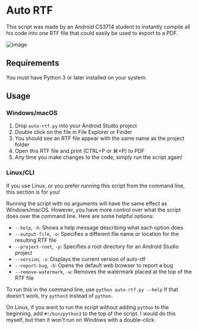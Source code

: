 # Auto RTF
This script was made by an Android CS3714 student to instantly compile all his
code into one RTF file that could easily be used to export to a PDF.

![image](https://github.com/Stephen-Hamilton-C/auto-rtf/assets/60950821/a0d6eea1-ef19-47dd-8c6c-88128626d9ce)


## Requirements
You must have Python 3 or later installed on your system.

## Usage
### Windows/macOS
1. Drop `auto-rtf.py` into your Android Studio project
2. Double click on the file in File Explorer or Finder
3. You should see an RTF file appear with the same name as the project folder
4. Open this RTF file and print (CTRL+P or ⌘+P) to PDF
5. Any time you make changes to the code, simply run the script again!

### Linux/CLI
If you use Linux, or you prefer running this script from the command line,
this section is for you!

Running the script with no arguments will have the same effect as Windows/macOS.
However, you have more control over what the script does over the command line.
Here are some helpful options:
- `--help`, `-h`: Shows a help message describing what each option does
- `--output-file`, `-o`: Specifies a different file name or location for the resulting RTF file
- `--project-root`, `-p`: Specifies a root directory for an Android Studio project
- `--version`, `-v`: Displays the current version of auto-rtf
- `--report-bug`, `-b`: Opens the default web browser to report a bug
- `--remove-watermark`, `-w`: Removes the watermark placed at the top of the RTF file

To run this in the command line, use `python auto-rtf.py --help`
If that doesn't work, try `python3` instead of `python`.

On Linux, if you want to run the script without adding `python` to the beginning,
add `#!/bin/python3` to the top of the script.
I would do this myself, but then it won't run on Windows with a double-click.
